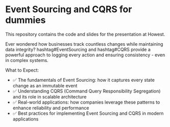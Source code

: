 # Event Sourcing and CQRS for dummies

This repository contains the code and slides for the presentation at Howest.

Ever wondered how businesses track countless changes while maintaining data integrity? hashtag#EventSourcing and hashtag#CQRS provide a powerful approach to logging every action and ensuring consistency - even in complex systems.

What to Expect:

- ✅ The fundamentals of Event Sourcing: how it captures every state change as an immutable event
- ✅ Understanding CQRS (Command Query Responsibility Segregation) and its role in scalable architecture
- ✅ Real-world applications: how companies leverage these patterns to enhance reliability and performance
- ✅ Best practices for implementing Event Sourcing and CQRS in modern applications

